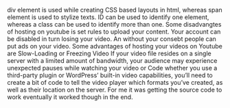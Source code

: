 div element is used while creating CSS based layouts in html, whereas span element is used to stylize texts. ID can be used to identify one element, whereas a class can be used to identify more than one.
Some disadvangtes of hosting on youtube is set rules to upload your content. Your account can be disabled in turn losing your video. An without your consebt people can put ads on your video. Some advantages of hosting your videos on Youtube are Slow-Loading or Freezing Video If your video file resides on a single server with a limited amount of bandwidth, your audience may experience unexpected pauses while watching your video or Code whether you use a third-party plugin or WordPress’ built-in video capabilities, you’ll need to create a bit of code to tell the video player which formats you’ve created, as well as their location on the server.
For me it was getting the source code to work eventually it worked though in the end.